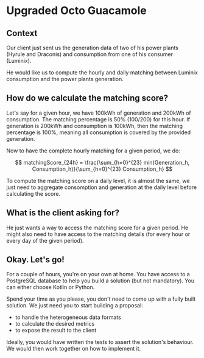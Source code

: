 # Upgraded Octo Guacamole
## Context
Our client just sent us the generation data of two of his power plants (Hyrule and Draconis) and consumption from one of his consumer (Luminix). 

He would like us to compute the hourly and daily matching between Luminix consumption and the power plants generation.

## How do we calculate the matching score?

Let's say for a given hour, we have 100kWh of generation and 200kWh of consumption. The matching percentage is 50% (100/200) for this hour. 
If generation is 200kWh and consumption is 100kWh, then the matching percentage is 100%, meaning all consumption is covered by the provided generation.


Now to have the complete hourly matching for a given period, we do:

$$ matchingScore_{24h} =  \frac{\sum_{h=0}^{23} min(Generation_h, Consumption_h)}{\sum_{h=0}^{23} Consumption_h} $$


To compute the matching score on a daily level, it is almost the same, we just need to aggregate consomption and generation at the daily level before calculating the score.

## What is the client asking for?

He just wants a way to access the matching score for a given period. He might also need to have access to the matching details (for every hour or every day of the given period).

## Okay. Let's go!

For a couple of hours, you're on your own at home. You have access to a PostgreSQL database to help you build a solution (but not mandatory). You can either choose Kotlin or Python.

Spend your time as you please, you don't need to come up with a fully built solution. We just need you to start building a proposal:
- to handle the heterogeneous data formats
- to calculate the desired metrics
- to expose the result to the client

Ideally, you would have written the tests to assert the solution's behaviour. We would then work together on how to implement it.






